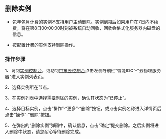 ## 删除实例

- 包年包月计费的实例不支持用户主动删除。实例到期后如果用户在7日内不续费，将在第8日00:00:00时刻被系统自动回收，回收会格式化服务器内磁盘的信息。</br>

- 按配置计费的实例支持删除操作。</br>

### 操作步骤
1、访问[实例控制台](https://cps-console.jdcloud.com/instance/basic/list)，或访问[京东云控制台](https://console.jdcloud.com/overview)点击左侧导航栏“智能IDC”-"云物理服务器"进入实例列表页。</br>

2、选择实例所在节点。</br>

3、在实例列表中选择需要删除的实例，确认其状态为“已停止”。</br>

4、选择目标实例，点击“操作”-“更多”-“删除”按钮，或点击实例名称进入详情页后点击“操作”-“删除”按钮。</br>

5、在弹出的“删除实例”弹窗中，确认信息，点击“确定”提交删除。之后实例将进入删除中状态，请您耐心等待删除完成。</br>
